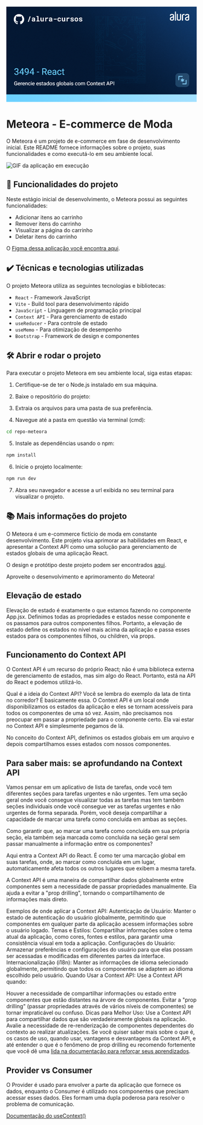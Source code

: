 ![Meteora](thumbnail.png)

# Meteora - E-commerce de Moda

O Meteora é um projeto de e-commerce em fase de desenvolvimento inicial. Este README fornece informações sobre o projeto, suas funcionalidades e como executá-lo em seu ambiente local.

![GIF da aplicação em execução](meteora-app.gif)

## 🔨 Funcionalidades do projeto

Neste estágio inicial de desenvolvimento, o Meteora possui as seguintes funcionalidades:

- Adicionar itens ao carrinho
- Remover itens do carrinho
- Visualizar a página do carrinho
- Deletar itens do carrinho

O [Figma dessa aplicação você encontra aqui](https://www.figma.com/file/R5ATrWK1nC44Eyeo6XZXlr/Meteora---Context-API?node-id=2386%3A2430&mode=dev).

## ✔️ Técnicas e tecnologias utilizadas

O projeto Meteora utiliza as seguintes tecnologias e bibliotecas:

- `React` - Framework JavaScript
- `Vite` - Build tool para desenvolvimento rápido
- `JavaScript` - Linguagem de programação principal
- `Context API` - Para gerenciamento de estado
- `useReducer` - Para controle de estado
- `useMemo` - Para otimização de desempenho
- `Bootstrap` - Framework de design e componentes

## 🛠️ Abrir e rodar o projeto

Para executar o projeto Meteora em seu ambiente local, siga estas etapas:

1. Certifique-se de ter o Node.js instalado em sua máquina.

2. Baixe o repositório do projeto:

3. Extraia os arquivos para uma pasta de sua preferência.

4. Navegue até a pasta em questão via terminal (cmd):

```bash
cd repo-meteora
```

5. Instale as dependências usando o npm:

```bash
npm install
```

6. Inicie o projeto localmente:

```bash
npm run dev
```

7. Abra seu navegador e acesse a url exibida no seu terminal para visualizar o projeto.

## 📚 Mais informações do projeto

O Meteora é um e-commerce fictício de moda em constante desenvolvimento. Este projeto visa aprimorar as habilidades em React, e apresentar a Context API como uma solução para gerenciamento de estados globais de uma aplicação React.

O design e protótipo deste projeto podem ser encontrados [aqui](https://www.figma.com/file/R5ATrWK1nC44Eyeo6XZXlr/Meteora---Context-API?node-id=2386%3A2430&mode=dev).

Aproveite o desenvolvimento e aprimoramento do Meteora!


## Elevação de estado

Elevação de estado é exatamente o que estamos fazendo no componente App.jsx. Definimos todas as propriedades e estados nesse componente e os passamos para outros componentes filhos. Portanto, a elevação de estado define os estados no nível mais acima da aplicação e passa esses estados para os componentes filhos, ou children, via props.


## Funcionamento do Context API

O Context API é um recurso do próprio React; não é uma biblioteca externa de gerenciamento de estados, mas sim algo do React. Portanto, está na API do React e podemos utilizá-lo.

Qual é a ideia do Context API? Você se lembra do exemplo da lata de tinta no corredor? É basicamente essa. O Context API é um local onde disponibilizamos os estados da aplicação e eles se tornam acessíveis para todos os componentes de uma só vez. Assim, não precisamos nos preocupar em passar a propriedade para o componente certo. Ela vai estar no Context API e simplesmente pegamos de lá.

No conceito do Context API, definimos os estados globais em um arquivo e depois compartilhamos esses estados com nossos componentes. 


## Para saber mais: se aprofundando na Context API

Vamos pensar em um aplicativo de lista de tarefas, onde você tem diferentes seções para tarefas urgentes e não urgentes. Tem uma seção geral onde você consegue visualizar todas as tarefas mas tem também seções individuais onde você consegue ver as tarefas urgentes e não urgentes de forma separada. Porém, você deseja compartilhar a capacidade de marcar uma tarefa como concluída em ambas as seções.

Como garantir que, ao marcar uma tarefa como concluída em sua própria seção, ela também seja marcada como concluída na seção geral sem passar manualmente a informação entre os componentes?

Aqui entra a Context API do React. É como ter uma marcação global em suas tarefas, onde, ao marcar como concluída em um lugar, automaticamente afeta todos os outros lugares que exibem a mesma tarefa.

A Context API é uma maneira de compartilhar dados globalmente entre componentes sem a necessidade de passar propriedades manualmente. Ela ajuda a evitar a "prop drilling", tornando o compartilhamento de informações mais direto.

Exemplos de onde aplicar a Context API:
Autenticação de Usuário:
Manter o estado de autenticação do usuário globalmente, permitindo que componentes em qualquer parte da aplicação acessem informações sobre o usuário logado.
Temas e Estilos:
Compartilhar informações sobre o tema atual da aplicação, como cores, fontes e estilos, para garantir uma consistência visual em toda a aplicação.
Configurações do Usuário:
Armazenar preferências e configurações do usuário para que elas possam ser acessadas e modificadas em diferentes partes da interface.
Internacionalização (i18n):
Manter as informações de idioma selecionado globalmente, permitindo que todos os componentes se adaptem ao idioma escolhido pelo usuário.
Quando Usar a Context API:
Use a Context API quando:

Houver a necessidade de compartilhar informações ou estado entre componentes que estão distantes na árvore de componentes.
Evitar a "prop drilling" (passar propriedades através de vários níveis de componentes) se tornar impraticável ou confuso.
Dicas para Melhor Uso:
Use a Context API para compartilhar dados que são verdadeiramente globais na aplicação.
Avalie a necessidade de re-renderização de componentes dependentes do contexto ao realizar atualizações.
Se você quiser saber mais sobre o que é, os casos de uso, quando usar, vantagens e desvantagens da Context API, e até entender o que é o fenômeno de prop drilling eu recomendo fortemente que você dê uma [lida na documentação para reforçar seus aprendizados](https://react.dev/learn/passing-data-deeply-with-context).

## Provider vs Consumer

O Provider é usado para envolver a parte da aplicação que fornece os dados, enquanto o Consumer é utilizado nos componentes que precisam acessar esses dados. Eles formam uma dupla poderosa para resolver o problema de comunicação.

[Documentação do useContext()](https://react.dev/reference/react/useContext) 